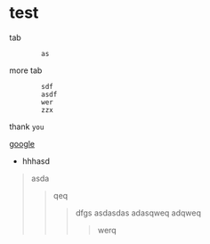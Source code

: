 # test
tab 

            as
more tab

            sdf
            asdf
            wer
            zzx
thank `you`

[google](https://www.google.com/?client=safari "here is google")

* hhhasd
>asda
>>qeq
>>>dfgs
>>>asdasdas
>>>adasqweq
>>>adqweq
>>>>werq
